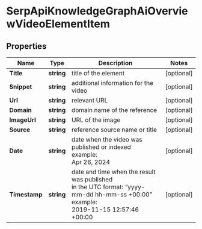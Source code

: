 # SerpApiKnowledgeGraphAiOverviewVideoElementItem


## Properties

| Name | Type | Description | Notes |
|------------ | ------------- | ------------- | -------------|
**Title** | **string** | title of the element |[optional]|
**Snippet** | **string** | additional information for the video |[optional]|
**Url** | **string** | relevant URL |[optional]|
**Domain** | **string** | domain name of the reference |[optional]|
**ImageUrl** | **string** | URL of the image |[optional]|
**Source** | **string** | reference source name or title |[optional]|
**Date** | **string** | date when the video was published or indexed<br>example:<br>Apr 26, 2024 |[optional]|
**Timestamp** | **string** | date and time when the result was published<br>in the UTC format: “yyyy-mm-dd hh-mm-ss +00:00”<br>example:<br>2019-11-15 12:57:46 +00:00 |[optional]|